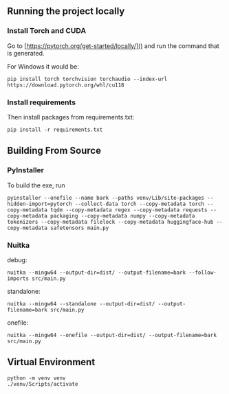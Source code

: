 ## Running the project locally
### Install Torch and CUDA
Go to [https://pytorch.org/get-started/locally/]() and run the command that is generated.

For Windows it would be:
```
pip install torch torchvision torchaudio --index-url https://download.pytorch.org/whl/cu118
```

### Install requirements
Then install packages from requirements.txt:
```
pip install -r requirements.txt
```

## Building From Source

### PyInstaller
To build the exe, run 
```
pyinstaller --onefile --name bark --paths venv/Lib/site-packages --hidden-import=pytorch --collect-data torch --copy-metadata torch --copy-metadata tqdm --copy-metadata regex --copy-metadata requests --copy-metadata packaging --copy-metadata numpy --copy-metadata tokenizers --copy-metadata filelock --copy-metadata huggingface-hub --copy-metadata safetensors main.py
```
### Nuitka
debug:
```
nuitka --mingw64 --output-dir=dist/ --output-filename=bark --follow-imports src/main.py
```

standalone:
```
nuitka --mingw64 --standalone --output-dir=dist/ --output-filename=bark src/main.py
```

onefile:
```
nuitka --mingw64 --onefile --output-dir=dist/ --output-filename=bark src/main.py
```

## Virtual Environment
```
python -m venv venv
./venv/Scripts/activate
```
